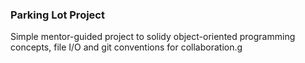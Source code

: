 ### Parking Lot Project

Simple mentor-guided project to solidy object-oriented programming concepts, file I/O and git conventions for collaboration.g